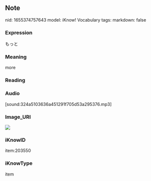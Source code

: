 ## Note
nid: 1655374757643
model: iKnow! Vocabulary
tags: 
markdown: false

### Expression
もっと

### Meaning
more

### Reading


### Audio
[sound:324a5103636a451291f705d53a295376.mp3]

### Image_URI
<img src="2e905c154487e2d081b585dc218981be.jpg">

### iKnowID
item:203550

### iKnowType
item
